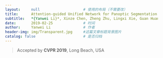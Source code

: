 ```yaml
---
layout:     null   				    # 使用的布局（不需要改）
title:      Attention-guided Unified Network for Panoptic Segmentation 	        # 标题 
subtitle:   *{Yanwei Li}*, Xinze Chen, Zheng Zhu, Lingxi Xie, Guan Huang, Dalong Du, and Xingang Wang   #副标题
date:       2019-02-25 				# 时间
author:     Yanwei Li				# 作者
header-img: img/Transparent.jpg 	#这篇文章标题背景图片
catalog: false 						# 是否归档
---
```


>Accepted by **CVPR 2019**, Long Beach, USA